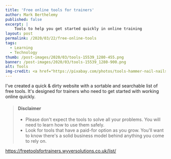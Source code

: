 ```yaml
---
title: 'Free online tools for trainers'
author: Mark Berthelemy
published: false
excerpt: |
    Tools to help you get started quickly in online training
layout: post
permalink: /2020/03/22/free-online-tools
tags:
  - Learning
  - Technology
thumb: /post-images/2020/03/tools-15539_1280-455.png
banner: /post-images/2020/03/tools-15539_1280-900.png
alt: Tools
img-credit: <a href="https://pixabay.com/photos/tools-hammer-nail-nails-drill-nut-15539/" target="_blank">Pixabay</a>
---
```

I've created a quick &amp; dirty website with a sortable and searchable list of free tools. It's designed for trainers who need to get started with working online quickly.

> #### Disclaimer
>
> - Please don't expect the tools to solve all your problems. You will need to learn how to use them safely.
> - Look for tools that have a paid-for option as you grow. You'll want to know there's a solid business model behind anything you come to rely on.

<a href="https://freetoolsfortrainers.wyversolutions.co.uk/list/" target="_blank">https://freetoolsfortrainers.wyversolutions.co.uk/list/</a>
